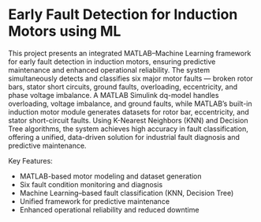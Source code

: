 # Early Fault Detection for Induction Motors using ML

This project presents an integrated MATLAB–Machine Learning framework for early fault detection in induction motors, ensuring predictive maintenance and enhanced operational reliability. The system simultaneously detects and classifies six major motor faults — broken rotor bars, stator short circuits, ground faults, overloading, eccentricity, and phase voltage imbalance. A MATLAB Simulink dq-model handles overloading, voltage imbalance, and ground faults, while MATLAB’s built-in induction motor module generates datasets for rotor bar, eccentricity, and stator short-circuit faults. Using K-Nearest Neighbors (KNN) and Decision Tree algorithms, the system achieves high accuracy in fault classification, offering a unified, data-driven solution for industrial fault diagnosis and predictive maintenance.

Key Features:

- MATLAB-based motor modeling and dataset generation
- Six fault condition monitoring and diagnosis
- Machine Learning–based fault classification (KNN, Decision Tree)
- Unified framework for predictive maintenance
- Enhanced operational reliability and reduced downtime
